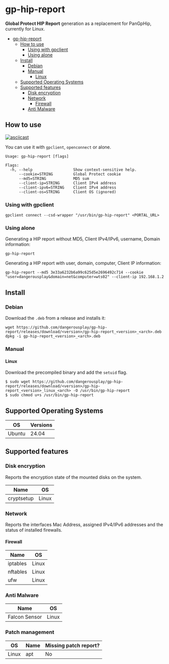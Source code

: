 # gp-hip-report

**Global Protect HIP Report** generation as a replacement for PanGpHip, currently for Linux. 

<!-- TOC -->
* [gp-hip-report](#gp-hip-report)
  * [How to use](#how-to-use)
    * [Using with gpclient](#using-with-gpclient)
    * [Using alone](#using-alone)
  * [Install](#install)
    * [Debian](#debian)
    * [Manual](#manual)
      * [Linux](#linux)
  * [Supported Operating Systems](#supported-operating-systems)
  * [Supported features](#supported-features)
    * [Disk encryption](#disk-encryption)
    * [Network](#network)
      * [Firewall](#firewall)
    * [Anti Malware](#anti-malware)
<!-- TOC -->

## How to use

[![asciicast](https://asciinema.org/a/gXwmIzQefDh8K0NmZBNOkyRAX.svg)](https://asciinema.org/a/gXwmIzQefDh8K0NmZBNOkyRAX)

You can use it with `gpclient`, `openconnect` or alone.

```text
Usage: gp-hip-report [flags]

Flags:
  -h, --help                  Show context-sensitive help.
      --cookie=STRING         Global Protect cookie
      --md5=STRING            MD5 sum
      --client-ip=STRING      Client IPv4 address
      --client-ipv6=STRING    Client IPv4 address
      --client-os=STRING      Client OS (ignored)
```

### Using with gpclient

```shell
gpclient connect --csd-wrapper "/usr/bin/gp-hip-report" <PORTAL_URL>
```

### Using alone

Generating a HIP report without MD5, Client IPv4/IPv6, username, Domain information:
```shell
gp-hip-report
```

Generating a HIP report with user, domain, computer, Client IP information:
```shell
gp-hip-report --md5 3e33a6232b6a99c625d5e2696492c714 --cookie "user=dangerousplay&domain=net&computer=wts02" --client-ip 192.168.1.2
```

## Install

### Debian

Download the `.deb` from a release and installs it:
```shell
wget https://github.com/dangerousplay/gp-hip-report/releases/download/<version>/gp-hip-report_<version>_<arch>.deb
dpkg -i gp-hip-report_<version>_<arch>.deb
```

### Manual

#### Linux

Download the precompiled binary and add the `setuid` flag.
```shell
$ sudo wget https://github.com/dangerousplay/gp-hip-report/releases/download/<version>/gp-hip-report_<version>_linux_<arch> -O /usr/bin/gp-hip-report
$ sudo chmod u+s /usr/bin/gp-hip-report
```

## Supported Operating Systems

| OS     | Versions |
|--------|----------|
| Ubuntu | 24.04    |

## Supported features

### Disk encryption

Reports the encryption state of the mounted disks on the system.

| Name       | OS    |
|------------|-------|
| cryptsetup | Linux |


### Network

Reports the interfaces Mac Address, assigned IPv4/IPv6 addresses and the status of installed firewalls.

#### Firewall

| Name     | OS    |
|----------|-------|
| iptables | Linux |
| nftables | Linux |
| ufw      | Linux |


### Anti Malware

| Name          | OS    |
|---------------|-------|
| Falcon Sensor | Linux |


### Patch management

| OS    | Name | Missing patch report? |
|-------|------|-----------------------|
| Linux | apt  | No                    |


